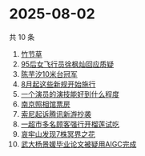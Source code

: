 # 2025-08-02

共 10 条

<!-- BEGIN -->
<!-- 最后更新时间 Sat Aug 02 2025 12:29:49 GMT+0800 (China Standard Time) -->

1. [竹节草](https://www.zhihu.com/search?q=竹节草)
1. [95后女飞行员徐枫灿回应质疑](https://www.zhihu.com/search?q=95后女飞行员徐枫灿回应质疑)
1. [陈芋汐10米台冠军](https://www.zhihu.com/search?q=陈芋汐10米台冠军)
1. [8月起这些新规开始施行](https://www.zhihu.com/search?q=8月起这些新规开始施行)
1. [一个演员的演技能好到什么程度](https://www.zhihu.com/search?q=一个演员的演技能好到什么程度)
1. [南京照相馆票房](https://www.zhihu.com/search?q=南京照相馆票房)
1. [索尼起诉腾讯新游抄袭](https://www.zhihu.com/search?q=索尼起诉腾讯新游抄袭)
1. [一超市多名顾客强行开榴莲试吃](https://www.zhihu.com/search?q=一超市多名顾客强行开榴莲试吃)
1. [哀牢山发现7株冥界之花](https://www.zhihu.com/search?q=哀牢山发现7株冥界之花)
1. [武大杨景媛毕业论文被疑用AIGC完成](https://www.zhihu.com/search?q=武大杨景媛毕业论文被疑用AIGC完成)

<!-- END -->
